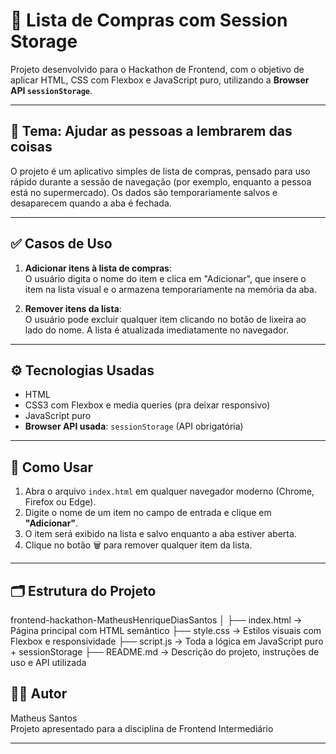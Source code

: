 # 🛒 Lista de Compras com Session Storage

Projeto desenvolvido para o Hackathon de Frontend, com o objetivo de aplicar HTML, CSS com Flexbox e JavaScript puro, utilizando a **Browser API `sessionStorage`**.

---

## 🎯 Tema: Ajudar as pessoas a lembrarem das coisas

O projeto é um aplicativo simples de lista de compras, pensado para uso rápido durante a sessão de navegação (por exemplo, enquanto a pessoa está no supermercado). Os dados são temporariamente salvos e desaparecem quando a aba é fechada.

---

## ✅ Casos de Uso

1. **Adicionar itens à lista de compras**:  
   O usuário digita o nome do item e clica em "Adicionar", que insere o item na lista visual e o armazena temporariamente na memória da aba.

2. **Remover itens da lista**:  
   O usuário pode excluir qualquer item clicando no botão de lixeira ao lado do nome. A lista é atualizada imediatamente no navegador.

---

## ⚙️ Tecnologias Usadas

- HTML 
- CSS3 com Flexbox e media queries (pra deixar responsivo)
- JavaScript puro
- **Browser API usada**: `sessionStorage` (API obrigatória)

---

## 🧪 Como Usar

1. Abra o arquivo `index.html` em qualquer navegador moderno (Chrome, Firefox ou Edge).
2. Digite o nome de um item no campo de entrada e clique em **"Adicionar"**.
3. O item será exibido na lista e salvo enquanto a aba estiver aberta.
4. Clique no botão 🗑️ para remover qualquer item da lista.

---

## 🗂️ Estrutura do Projeto

frontend-hackathon-MatheusHenriqueDiasSantos
│
├── index.html       → Página principal com HTML semântico
├── style.css        → Estilos visuais com Flexbox e responsividade
├── script.js        → Toda a lógica em JavaScript puro + sessionStorage
├── README.md        → Descrição do projeto, instruções de uso e API utilizada


## 👨‍💻 Autor

Matheus Santos  
Projeto apresentado para a disciplina de Frontend Intermediário  

---
